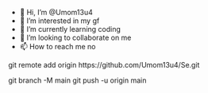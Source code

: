 - 👋 Hi, I’m @Umom13u4
- 👀 I’m interested in my gf
- 🌱 I’m currently learning coding 
- 💞️ I’m looking to collaborate on me
- 📫 How to reach me no

<!---
Umom13u4/Umom13u4 is a ✨ special ✨ repository because its `README.md` (this file) appears on your GitHub profile.
You can click the Preview link to take a look at your changes.
--->git remote add origin https://github.com/Umom13u4/Se.git
git branch -M main
git push -u origin main
